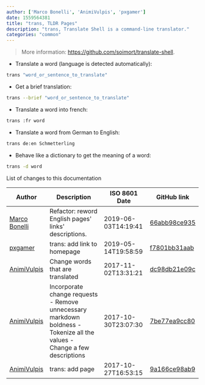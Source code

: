 ```yaml
---
author: ['Marco Bonelli', 'AnimiVulpis', 'pxgamer']
date: 1559564381
title: "trans, TLDR Pages"
description: "trans, Translate Shell is a command-line translator."
categories: "common"
---
```

> More information: <https://github.com/soimort/translate-shell>.

- Translate a word (language is detected automatically):

```bash
trans "word_or_sentence_to_translate"
```

- Get a brief translation:

```bash
trans --brief "word_or_sentence_to_translate"
```

- Translate a word into french:

```bash
trans :fr word
```

- Translate a word from German to English:

```bash
trans de:en Schmetterling
```

- Behave like a dictionary to get the meaning of a word:

```bash
trans -d word
```
List of changes to this documentation


Author | Description | ISO 8601 Date | GitHub link
------|-----|-----|-----
[Marco Bonelli](mailto:marco@mebeim.net) | Refactor: reword English pages' links' descriptions. | 2019-06-03T14:19:41 | [66abb98ce935](https://github.com/tldr-pages/tldr/commit/66abb98ce935c0f4516bf30c4d6da72180d5a3ab)
[pxgamer](mailto:owzie123@gmail.com) | trans: add link to homepage | 2019-05-14T19:58:59 | [f7801bb31aab](https://github.com/tldr-pages/tldr/commit/f7801bb31aab335172641f3eff5468f182f48298)
[AnimiVulpis](mailto:animi.vulpis@gmail.com) | Change words that are translated | 2017-11-02T13:31:21 | [dc98db21e09c](https://github.com/tldr-pages/tldr/commit/dc98db21e09c44c17d32ad7719d02ddc17fcac8c)
[AnimiVulpis](mailto:animi.vulpis@gmail.com) | Incorporate change requests - Remove unnecessary markdown boldness - Tokenize all the values - Change a few descriptions | 2017-10-30T23:07:30 | [7be77ea9cc80](https://github.com/tldr-pages/tldr/commit/7be77ea9cc8065b793f003ff521432111e41d778)
[AnimiVulpis](mailto:animi.vulpis@gmail.com) | trans: add page | 2017-10-27T16:53:15 | [9a166ce98ab9](https://github.com/tldr-pages/tldr/commit/9a166ce98ab93e218914f9b60e87cb4a03ecf792)

